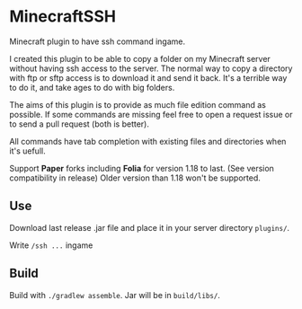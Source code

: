 # MinecraftSSH
Minecraft plugin to have ssh command ingame.

I created this plugin to be able to copy a folder on my Minecraft server without having ssh access to the server. The normal way to copy a directory with ftp or sftp access is to download it and send it back. It's a terrible way to do it, and take ages to do with big folders.

The aims of this plugin is to provide as much file edition command as possible. If some commands are missing feel free to open a request issue or to send a pull request (both is better).

All commands have tab completion with existing files and directories when it's uefull.

Support **Paper** forks including **Folia** for version 1.18 to last. (See version compatibility in release)
Older version than 1.18 won't be supported.

## Use

Download last release .jar file and place it in your server directory `plugins/`.

Write `/ssh ...` ingame

## Build

Build with `./gradlew assemble`. Jar will be in `build/libs/`.